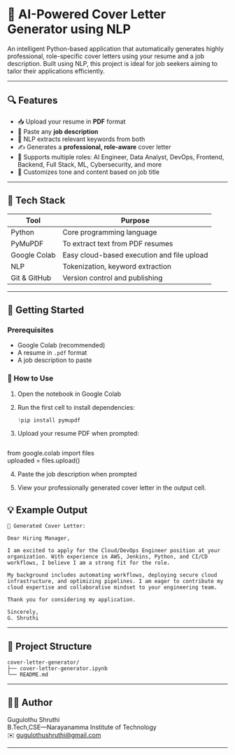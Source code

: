 # 📄 AI-Powered Cover Letter Generator using NLP

An intelligent Python-based application that automatically generates highly professional, role-specific cover letters using your resume and a job description. Built using NLP, this project is ideal for job seekers aiming to tailor their applications efficiently.

---

## 🔍 Features

- 📥 Upload your resume in **PDF** format  
- 🧾 Paste any **job description**  
- 🧠 NLP extracts relevant keywords from both  
- ✍️ Generates a **professional, role-aware** cover letter  
- 🧩 Supports multiple roles: AI Engineer, Data Analyst, DevOps, Frontend, Backend, Full Stack, ML, Cybersecurity, and more  
- 📄 Customizes tone and content based on job title  

---

## 🧰 Tech Stack

| Tool         | Purpose                                      |
|--------------|----------------------------------------------|
| Python       | Core programming language                    |
| PyMuPDF      | To extract text from PDF resumes             |
| Google Colab | Easy cloud-based execution and file upload   |
| NLP          | Tokenization, keyword extraction             |
| Git & GitHub | Version control and publishing               |

---

## 🚀 Getting Started

### Prerequisites

- Google Colab (recommended)  
- A resume in `.pdf` format  
- A job description to paste

### 🔧 How to Use

1. Open the notebook in Google Colab  
2. Run the first cell to install dependencies:

   ```python
   !pip install pymupdf
   
3. Upload your resume PDF when prompted:

   ```bash
  from google.colab import files  
uploaded = files.upload()

4. Paste the job description when prompted

5. View your professionally generated cover letter in the output cell.
   
   
## 💡 Example Output

```
📄 Generated Cover Letter:

Dear Hiring Manager,

I am excited to apply for the Cloud/DevOps Engineer position at your organization. With experience in AWS, Jenkins, Python, and CI/CD workflows, I believe I am a strong fit for the role.

My background includes automating workflows, deploying secure cloud infrastructure, and optimizing pipelines. I am eager to contribute my cloud expertise and collaborative mindset to your engineering team.

Thank you for considering my application.

Sincerely,  
G. Shruthi

```

---

## 📂 Project Structure

```
cover-letter-generator/
├── cover-letter-generator.ipynb
└── README.md
```

---

## 🙋‍♀️ Author

Gugulothu Shruthi  
B.Tech,CSE—Narayanamma Institute of Technology  
✉️ [gugulothushruthi@gmail.com](mailto:gugulothushruthi@gmail.com)

---
